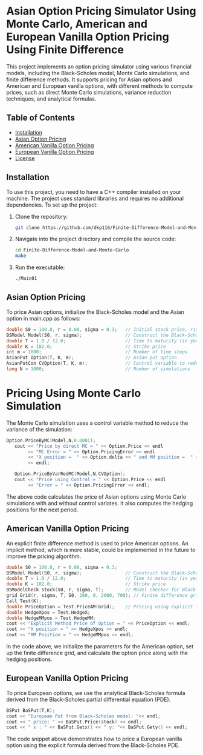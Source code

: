 # Asian Option Pricing Simulator Using Monte Carlo, American and European Vanilla Option Pricing Using Finite Difference

This project implements an option pricing simulator using various financial models, including the Black-Scholes model, Monte Carlo simulations, and finite difference methods. It supports pricing for Asian options and American and European vanilla options, with different methods to compute prices, such as direct Monte Carlo simulations, variance reduction techniques, and analytical formulas.

## Table of Contents
- [Installation](#installation)
- [Asian Option Pricing](#Asian_Option_Pricing)
- [American Vanilla Option Pricing](#American_Vanilla_Option_Pricing)
- [European Vanilla Option Pricing](#European_Vanilla_Option_Pricing)
- [License](#license)

## Installation

To use this project, you need to have a C++ compiler installed on your machine. The project uses standard libraries and requires no additional dependencies. To set up the project:

1. Clone the repository:
   ```bash
   git clone https://github.com/dkp116/Finite-Difference-Model-and-Monte-Carlo-.git
   ```

2. Navigate into the project directory and compile the source code:
   ```bash
   cd Finite-Difference-Model-and-Monte-Carlo
   make
   ```
3. Run the executable:
   ```bash
   ./Main01
   ```

## Asian Option Pricing

To price Asian options, initialize the Black-Scholes model and the Asian option in main.cpp as follows:
```cpp
double S0 = 100.0, r = 0.08, sigma = 0.3;   // Initial stock price, risk-free rate, and volatility
BSModel Model(S0, r, sigma);                // Construct the Black-Scholes model
double T = 1.0 / 12.0;                      // Time to maturity (in years)
double K = 102.0;                           // Strike price
int m = 1000;                               // Number of time steps
AsianPut Option(T, K, m);                   // Asian put option
AsianPutCon CVOption(T, K, m);              // Control variable to reduce variance in Monte Carlo simulation
long N = 1000;                              // Number of simulations

```
# Pricing Using Monte Carlo Simulation

The Monte Carlo simulation uses a control variable method to reduce the variance of the simulation:

```cpp
Option.PriceByMC(Model,N,0.0001);  
   cout << "Price by direct MC = " << Option.Price << endl
        << "MC Error = " << Option.PricingError << endl
        << "X position =  " << Option.delta << " and MM position =  " << Option.MMposition 
        << endl;

   Option.PriceByVarRedMC(Model,N,CVOption);
   cout << "Price using Control = " << Option.Price << endl
        << "Error = " << Option.PricingError << endl;

```
The above code calculates the price of Asian options using Monte Carlo simulations with and without control variates. It also computes the hedging positions for the next period.

## American Vanilla Option Pricing 

An explicit finite difference method is used to price American options. An implicit method, which is more stable, could be implemented in the future to improve the pricing algorithm.

```cpp
double S0 = 100.0, r = 0.08, sigma = 0.3;
BSModel Model(S0, r, sigma);                // Construct the Black-Scholes model
double T = 1.0 / 12.0;                      // Time to maturity (in years)
double K = 102.0;                           // Strike price
BSModelCheck stock(S0, r, sigma, T);        // Model checker for Black-Scholes model
grid Grid(r, sigma, T, S0, 200, 0, 2000, 700); // Finite difference grid setup
Call Test(K);
double PriceOption = Test.PriceAM(Grid);    // Pricing using explicit finite difference method
double HedgeXpos = Test.HedgeX;
double HedgeMMpos = Test.HedgeMM;
cout << "Explicit Method Price of Option = " << PriceOption << endl; 
cout << "X position = " << HedgeXpos << endl;
cout << "MM Position = " << HedgeMMpos << endl;


```
In the code above, we initialize the parameters for the American option, set up the finite difference grid, and calculate the option price along with the hedging positions.

## European Vanilla Option Pricing 

To price European options, we use the analytical Black-Scholes formula derived from the Black-Scholes partial differential equation (PDE).

```cpp                       
BSPut BaSPut(T,K);
cout << "European Put from Black-Scholes model: "<< endl;
cout << " price: " << BaSPut.Price(stock) << endl;
cout << " x : " << BaSPut.Getx() << " y: "<< BaSPut.Gety() << endl;

```
The code snippet above demonstrates how to price a European vanilla option using the explicit formula derived from the Black-Scholes PDE.



